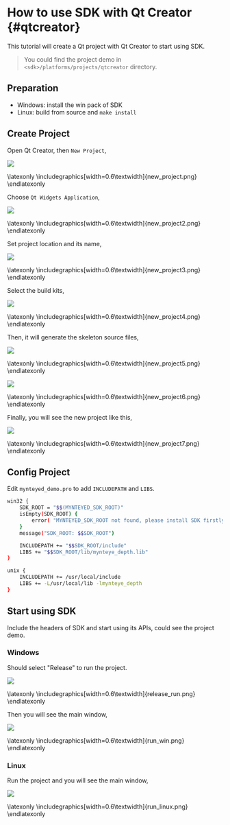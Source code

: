 # How to use SDK with Qt Creator {#qtcreator}

This tutorial will create a Qt project with Qt Creator to start using SDK.

> You could find the project demo in `<sdk>/platforms/projects/qtcreator` directory.

## Preparation

* Windows: install the win pack of SDK
* Linux: build from source and `make install`

## Create Project

Open Qt Creator, then `New Project`,

![](images/projects/qtcreator/new_project.png)

\latexonly
\includegraphics[width=0.6\textwidth]{new_project.png}
\endlatexonly

Choose `Qt Widgets Application`,

![](images/projects/qtcreator/new_project2.png)

\latexonly
\includegraphics[width=0.6\textwidth]{new_project2.png}
\endlatexonly

Set project location and its name,

![](images/projects/qtcreator/new_project3.png)

\latexonly
\includegraphics[width=0.6\textwidth]{new_project3.png}
\endlatexonly

Select the build kits,

![](images/projects/qtcreator/new_project4.png)

\latexonly
\includegraphics[width=0.6\textwidth]{new_project4.png}
\endlatexonly

Then, it will generate the skeleton source files,

![](images/projects/qtcreator/new_project5.png)

\latexonly
\includegraphics[width=0.6\textwidth]{new_project5.png}
\endlatexonly

![](images/projects/qtcreator/new_project6.png)

\latexonly
\includegraphics[width=0.6\textwidth]{new_project6.png}
\endlatexonly

Finally, you will see the new project like this,

![](images/projects/qtcreator/new_project7.png)

\latexonly
\includegraphics[width=0.6\textwidth]{new_project7.png}
\endlatexonly

## Config Project

Edit `mynteyed_demo.pro` to add `INCLUDEPATH` and `LIBS`.

```bash
win32 {
    SDK_ROOT = "$$(MYNTEYED_SDK_ROOT)"
    isEmpty(SDK_ROOT) {
        error( "MYNTEYED_SDK_ROOT not found, please install SDK firstly" )
    }
    message("SDK_ROOT: $$SDK_ROOT")

    INCLUDEPATH += "$$SDK_ROOT/include"
    LIBS += "$$SDK_ROOT/lib/mynteye_depth.lib"
}

unix {
    INCLUDEPATH += /usr/local/include
    LIBS += -L/usr/local/lib -lmynteye_depth
}
```

## Start using SDK

Include the headers of SDK and start using its APIs, could see the project demo.

### Windows

Should select "Release" to run the project.

![](images/projects/qtcreator/release_run.png)

\latexonly
\includegraphics[width=0.6\textwidth]{release_run.png}
\endlatexonly

Then you will see the main window,

![](images/projects/qtcreator/run_win.png)

\latexonly
\includegraphics[width=0.6\textwidth]{run_win.png}
\endlatexonly

### Linux

Run the project and you will see the main window,

![](images/projects/qtcreator/run_linux.png)

\latexonly
\includegraphics[width=0.6\textwidth]{run_linux.png}
\endlatexonly
